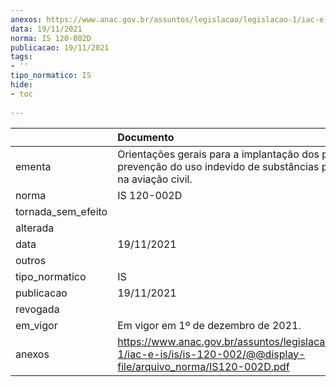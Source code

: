 ```yaml
---
anexos: https://www.anac.gov.br/assuntos/legislacao/legislacao-1/iac-e-is/is/is-120-002/@@display-file/arquivo_norma/IS120-002D.pdf
data: 19/11/2021
norma: IS 120-002D
publicacao: 19/11/2021
tags:
- ''
tipo_normatico: IS
hide: 
- toc 
 
---
```


|                    | Documento                                                                                                                     |
|:-------------------|:------------------------------------------------------------------------------------------------------------------------------|
| ementa             | Orientações gerais para a implantação dos programas de prevenção do uso indevido de substâncias psicoativas na aviação civil. |
| norma              | IS 120-002D                                                                                                                   |
| tornada_sem_efeito |                                                                                                                               |
| alterada           |                                                                                                                               |
| data               | 19/11/2021                                                                                                                    |
| outros             |                                                                                                                               |
| tipo_normatico     | IS                                                                                                                            |
| publicacao         | 19/11/2021                                                                                                                    |
| revogada           |                                                                                                                               |
| em_vigor           | Em vigor em 1º de dezembro de 2021.                                                                                           |
| anexos             | https://www.anac.gov.br/assuntos/legislacao/legislacao-1/iac-e-is/is/is-120-002/@@display-file/arquivo_norma/IS120-002D.pdf   |